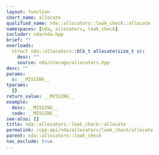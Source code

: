 ```yaml
---
layout: function
short_name: allocate
qualified_name: nda::allocators::leak_check::allocate
namespaces: [nda, allocators, leak_check]
includer: nda/nda.hpp
brief: ""
overloads:
  struct nda::allocators::blk_t allocate(size_t s):
    desc: ""
    source: nda/storage/allocators.hpp
desc: ""
params:
  s: __MISSING__
tparams:
  {}
return_value: __MISSING__
example:
  desc: __MISSING__
  code: __MISSING__
see-also: []
title: nda::allocators::leak_check::allocate
permalink: /cpp-api/nda/allocators/leak_check/allocate
parent: nda::allocators::leak_check
nav_exclude: true
...
```



